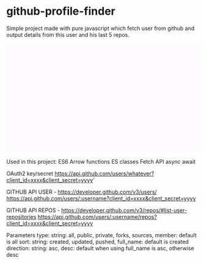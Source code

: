 # github-profile-finder

Simple project made with pure javascript which fetch user from github and output details from this user and his last 5 repos.

![](https://github.com/daniloheraclio/github-profile-finder/blob/master/github_finder_demo.gif)

Used in this project:
ES6 Arrow functions
ES classes
Fetch API async await


OAuth2 key/secret
    https://api.github.com/users/whatever?client_id=xxxx&client_secret=yyyy'

GITHUB API USER - https://developer.github.com/v3/users/
    https://api.github.com/users/:username?client_id=xxxx&client_secret=yyyy

GITHUB API REPOS - https://developer.github.com/v3/repos/#list-user-repositories
    https://api.github.com/users/:username/repos?client_id=xxxx&client_secret=yyyy

Parameters
    type:       string: all, public, private, forks, sources, member: default is all
    sort:       string: created, updated, pushed, full_name: default is created
    direction:  string: asc, desc: default when using full_name is asc, otherwise desc
